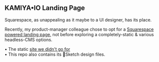 KAMIYA•IO Landing Page
---

Squarespace, as unappealing as it maybe to a UI designer, has its place.

Recently, my product-manager colleague chose to opt for a [Squarespace powered landing page](https://kamiya.io/), not before exploring a completely-static & various headless-CMS options.

• The static [site we didn't go for](https://musavvirahmed.github.io/kamiya_website_vm2)  
• This repo also contains its 💎Sketch design files.
